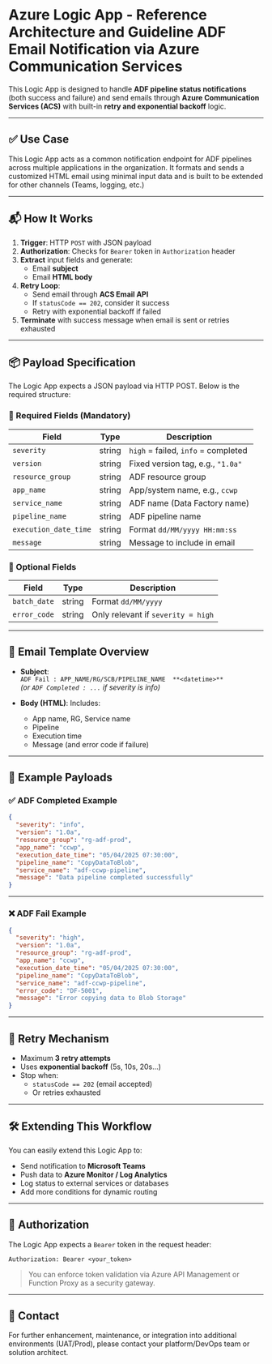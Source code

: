 
# Azure Logic App - Reference Architecture and Guideline ADF Email Notification via Azure Communication Services

This Logic App is designed to handle **ADF pipeline status notifications** (both success and failure) and send emails through **Azure Communication Services (ACS)** with built-in **retry and exponential backoff** logic.

---

## ✅ Use Case

This Logic App acts as a common notification endpoint for ADF pipelines across multiple applications in the organization. It formats and sends a customized HTML email using minimal input data and is built to be extended for other channels (Teams, logging, etc.)

---

## 📬 How It Works

1. **Trigger**: HTTP `POST` with JSON payload
2. **Authorization**: Checks for `Bearer` token in `Authorization` header
3. **Extract** input fields and generate:
   - Email **subject**
   - Email **HTML body**
4. **Retry Loop**:
   - Send email through **ACS Email API**
   - If `statusCode == 202`, consider it success
   - Retry with exponential backoff if failed
5. **Terminate** with success message when email is sent or retries exhausted

---

## 📦 Payload Specification

The Logic App expects a JSON payload via HTTP POST. Below is the required structure:

### 🔹 Required Fields (Mandatory)

| Field                | Type     | Description                                |
|----------------------|----------|--------------------------------------------|
| `severity`           | string   | `high` = failed, `info` = completed        |
| `version`            | string   | Fixed version tag, e.g., `"1.0a"`          |
| `resource_group`     | string   | ADF resource group                         |
| `app_name`           | string   | App/system name, e.g., `ccwp`              |
| `service_name`       | string   | ADF name (Data Factory name)              |
| `pipeline_name`      | string   | ADF pipeline name                          |
| `execution_date_time`| string   | Format `dd/MM/yyyy HH:mm:ss`              |
| `message`            | string   | Message to include in email                |

### 🔸 Optional Fields

| Field               | Type       | Description                                |
|---------------------|------------|--------------------------------------------|
| `batch_date`        | string     | Format `dd/MM/yyyy`                         |
| `error_code`        | string     | Only relevant if `severity = high`         |

---

## 📧 Email Template Overview

- **Subject**:  
  `ADF Fail : APP_NAME/RG/SCB/PIPELINE_NAME  **<datetime>**`  
  _(or `ADF Completed : ...` if severity is info)_

- **Body (HTML)**:
  Includes:
  - App name, RG, Service name
  - Pipeline
  - Execution time
  - Message (and error code if failure)

---

## 🧪 Example Payloads

### ✅ ADF Completed Example

```json
{
  "severity": "info",
  "version": "1.0a",
  "resource_group": "rg-adf-prod",
  "app_name": "ccwp",
  "execution_date_time": "05/04/2025 07:30:00",
  "pipeline_name": "CopyDataToBlob",
  "service_name": "adf-ccwp-pipeline",
  "message": "Data pipeline completed successfully"
}
```

---

### ❌ ADF Fail Example

```json
{
  "severity": "high",
  "version": "1.0a",
  "resource_group": "rg-adf-prod",
  "app_name": "ccwp",
  "execution_date_time": "05/04/2025 07:30:00",
  "pipeline_name": "CopyDataToBlob",
  "service_name": "adf-ccwp-pipeline",
  "error_code": "DF-5001",
  "message": "Error copying data to Blob Storage"
}
```

---

## 🔄 Retry Mechanism

- Maximum **3 retry attempts**
- Uses **exponential backoff** (5s, 10s, 20s...)
- Stop when:
  - `statusCode == 202` (email accepted)
  - Or retries exhausted

---

## 🛠️ Extending This Workflow

You can easily extend this Logic App to:
- Send notification to **Microsoft Teams**
- Push data to **Azure Monitor / Log Analytics**
- Log status to external services or databases
- Add more conditions for dynamic routing

---

## 🔐 Authorization

The Logic App expects a `Bearer` token in the request header:

```http
Authorization: Bearer <your_token>
```

> You can enforce token validation via Azure API Management or Function Proxy as a security gateway.

---

## 📣 Contact

For further enhancement, maintenance, or integration into additional environments (UAT/Prod), please contact your platform/DevOps team or solution architect.
